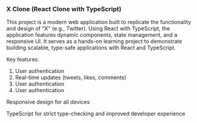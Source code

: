 ### X Clone (React Clone with TypeScript)

This project is a modern web application built to replicate the functionality and design of "X" (e.g., Twitter). Using React with TypeScript, the application features dynamic components, state management, and a responsive UI. It serves as a hands-on learning project to demonstrate building scalable, type-safe applications with React and TypeScript.

Key features:

<ol>
  <li>User authentication</li>
  <li>Real-time updates (tweets, likes, comments)</li>
  <li>User authentication</li>
  <li>User authentication</li>
</ol>




Responsive design for all devices

TypeScript for strict type-checking and improved developer experience
